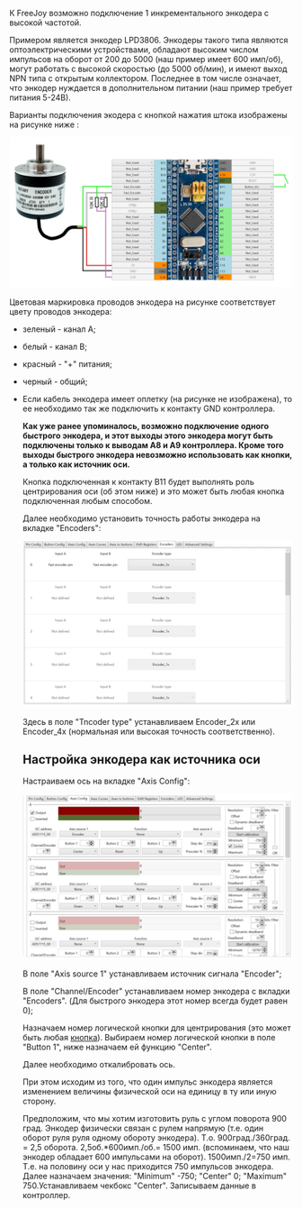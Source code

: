 
К FreeJoy возможно подключение 1 инкрементального энкодера с высокой частотой.

Примером является энкодер LPD3806.  Энкодеры такого типа являются оптоэлектрическими устройствами, обладают высоким числом импульсов на оборот от 200 до 5000 (наш пример имеет 600 имп/об), могут работать с высокой скоростью (до 5000 об/мин), и имеют выход NPN типа с открытым коллектором. Последнее в том числе означает, что энкодер нуждается в дополнительном питании (наш пример требует питания 5-24В).

Варианты подключения экодера с кнопкой нажатия штока изображены на рисунке ниже :

![A1.7](/images/A1.7.jpg)



Цветовая маркировка проводов энкодера на рисунке соответствует цвету проводов энкодера:

- зеленый - канал А;

- белый - канал В;

- красный - "+" питания;

- черный - общий;

- Если кабель энкодера имеет оплетку (на рисунке не изображена), то ее необходимо так же подключить к контакту GND контроллера.

  **Как уже ранее упоминалось, возможно подключение одного быстрого энкодера, и этот выходы этого энкодера могут быть подключены только к выводам A8 и A9 контроллера. Кроме того выходы быстрого энкодера невозможно использовать как кнопки, а только как источник оси.**

  Кнопка подключенная к контакту B11 будет выполнять роль центрирования оси (об этом ниже) и это может быть любая кнопка подключенная любым способом.

  

  Далее необходимо установить точность работы энкодера на вкладке "Encoders":

  ![A2.7](/images/A2.7.jpg)

  Здесь в поле "Tncoder type" устанавливаем Encoder_2x или Encoder_4x (нормальная или высокая точность соответственно).

  

  ## Настройка энкодера как источника оси

  

  Настраиваем ось на вкладке "Axis Config":

  ![A3.7](/images/A3.7.jpg)

  В поле "Axis source 1" устанавливаем источник сигнала "Encoder";

  В поле "Channel/Encoder" устанавливаем номер энкодера с вкладки "Encoders". (Для быстрого энкодера этот номер всегда будет равен 0);

  Назначаем номер логической кнопки для центрирования (это может быть любая [кнопка](rus/Подключение-кнопок.md)). Выбираем номер логической кнопки в поле "Button 1",  ниже назначаем ей функцию "Center".

  Далее необходимо откалибровать ось.

  При этом исходим из того, что один импульс энкодера является изменением величины физической оси на единицу в ту или иную сторону. 

  Предположим, что мы хотим изготовить руль с углом поворота 900 град. Энкодер физически связан с рулем напрямую (т.е. один оборот руля руля одному обороту энкодера). Т.о. 900град./360град. = 2,5 оборота. 2,5об.*600имп./об.= 1500 имп. (вспоминаем, что наш энкодер обладает 600 импульсами на оборот). 1500имп./2=750 имп. Т.е. на половину оси у нас приходится 750 импульсов энкодера. Далее назначаем значения: "Minimum"  -750; "Center" 0; "Maximum" 750.Устанавливаем чекбокс "Center". Записываем данные в контроллер.
